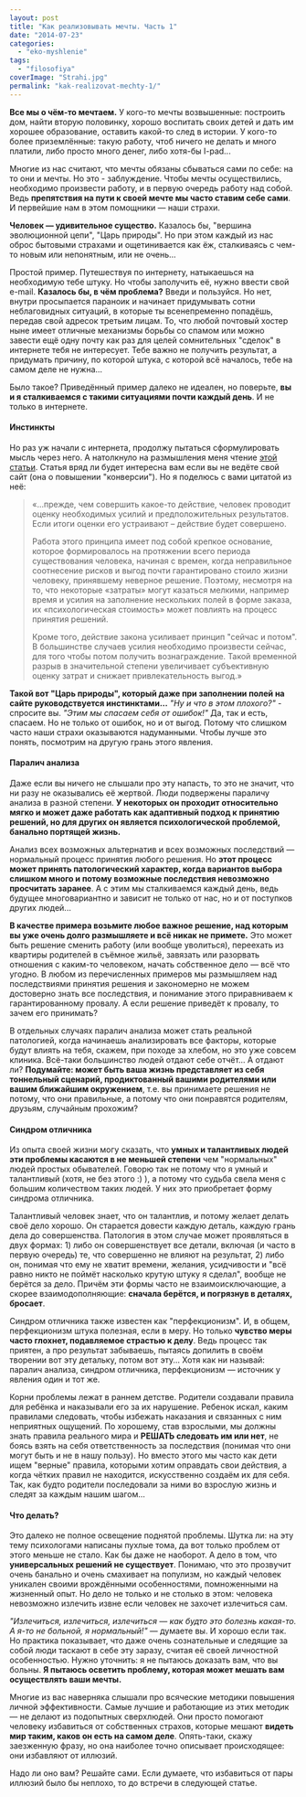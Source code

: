 ```yaml
---
layout: post
title: "Как реализовывать мечты. Часть 1"
date: "2014-07-23"
categories: 
  - "eko-myshlenie"
tags: 
  - "filosofiya"
coverImage: "Strahi.jpg"
permalink: "kak-realizovat-mechty-1/"
---
```


**Все мы о чём-то мечтаем.** У кого-то мечты возвышенные: построить дом, найти вторую половинку, хорошо воспитать своих детей и дать им хорошее образование, оставить какой-то след в истории. У кого-то более приземлённые: такую работу, чтоб ничего не делать и много платили, либо просто много денег, либо хотя-бы I-pad...

Многие из нас считают, что мечты обязаны сбываться сами по себе: на то они и мечты. Но это - заблуждение. Чтобы мечты осуществились, необходимо произвести работу, и в первую очередь работу над собой. Ведь **препятствия на пути к своей мечте мы часто ставим себе сами**. И первейшие нам в этом помощники — наши страхи.

**Человек — удивительное существо.** Казалось бы, "вершина эволюционной цепи", "Царь природы". Но при этом каждый из нас оброс бытовыми страхами и ощетинивается как ёж, сталкиваясь с чем-то новым или непонятным, или не очень...

<!-- READMORE -->

Простой пример. Путешествуя по интернету, натыкаешься на необходимую тебе штуку. Но чтобы заполучить её, нужно ввести свой e-mail. **Казалось бы, в чём проблема?** Введи и пользуйся. Но нет, внутри просыпается параноик и начинает придумывать сотни неблаговидных ситуаций, в которые ты всенепременно попадёшь, передав свой адресок третьим лицам. То, что любой почтовый хостер ныне имеет отличные механизмы борьбы со спамом или можно завести ещё одну почту как раз для целей сомнительных "сделок" в интернете тебя не интересует. Тебе важно не получить результат, а придумать причину, по которой штука, с которой всё началось, тебе на самом деле не нужна...

Было такое? Приведённый пример далеко не идеален, но поверьте, **вы и я сталкиваемся с такими ситуациями почти каждый день**. И не только в интернете.

#### Инстинкты

Но раз уж начали с интернета, продолжу пытаться сформулировать мысль через него. А натолкнуло на размышления меня чтение [этой статьи](http://habrahabr.ru/company/paysto/blog/230417/). Статья вряд ли будет интересна вам если вы не ведёте свой сайт (она о повышении "конверсии"). Но я поделюсь с вами цитатой из неё:

> «...прежде, чем совершить какое-то действие, человек проводит оценку необходимых усилий и предположительных результатов. Если итоги оценки его устраивают – действие будет совершено.
>
> Работа этого принципа имеет под собой крепкое основание, которое формировалось на протяжении всего периода существования человека, начиная с времен, когда неправильное соотнесение рисков и выгод почти гарантировано стоило жизни человеку, принявшему неверное решение. Поэтому, несмотря на то, что некоторые «затраты» могут казаться мелкими, например время и усилия на заполнение нескольких полей в форме заказа, их «психологическая стоимость» может повлиять на процесс принятия решений.
>
> Кроме того, действие закона усиливает принцип "сейчас и потом". В большинстве случаев усилия необходимо произвести сейчас, для того чтобы потом получить вознаграждение. Такой временной разрыв в значительной степени увеличивает субъективную оценку затрат и снижает привлекательность выгод.»

**Такой вот "Царь природы", который даже при заполнении полей на сайте руководствуется инстинктами...** _"Ну и что в этом плохого?"_ - спросите вы. _"Этим мы спасаем себя от ошибок!"_ Да, так и есть, спасаем. Но не только от ошибок, но и от выгод. Потому что слишком часто наши страхи оказываются надуманными. Чтобы лучше это понять, посмотрим на другую грань этого явления.

#### Паралич анализа

Даже если вы ничего не слышали про эту напасть, то это не значит, что ни разу не оказывались её жертвой. Люди подвержены параличу анализа в разной степени. **У некоторых он проходит относительно мягко и может даже работать как адаптивный подход к принятию решений, но для других он является психологической проблемой, банально портящей жизнь.**

Анализ всех возможных альтернатив и всех возможных последствий — нормальный процесс принятия любого решения. Но **этот процесс может принять патологический характер, когда вариантов выбора слишком много и потому возможные последствия невозможно просчитать заранее**. А с этим мы сталкиваемся каждый день, ведь будущее многовариантно и зависит не только от нас, но и от поступков других людей...

**В качестве примера возьмите любое важное решение, над которым вы уже очень долго размышляете и всё никак не примете.** Это может быть решение сменить работу (или вообще уволиться), переехать из квартиры родителей в съёмное жильё, завязать или разорвать отношения с каким-то человеком, начать собственное дело — всё что угодно. В любом из перечисленных примеров мы размышляем над последствиями принятия решения и закономерно не можем достоверно знать все последствия, и понимание этого приравниваем к гарантированному провалу. А если решение приведёт к провалу, то зачем его принимать?

В отдельных случаях паралич анализа может стать реальной патологией, когда начинаешь анализировать все факторы, которые будут влиять на тебя, скажем, при походе за хлебом, но это уже совсем клиника. Всё-таки большинство людей отдают себе отчёт... А отдают ли? **Подумайте: может быть ваша жизнь представляет из себя тоннельный сценарий, продиктованный вашими родителями или вашим ближайшим окружением**, т.е. вы принимаете решения не потому, что они правильные, а потому что они понравятся родителям, друзьям, случайным прохожим?

#### Синдром отличника

Из опыта своей жизни могу сказать, что **умных и талантливых людей эти проблемы касаются в не меньшей степени** чем "нормальных" людей простых обывателей. Говорю так не потому что я умный и талантливый (хотя, не без этого :) ), а потому что судьба свела меня с большим количеством таких людей. У них это приобретает форму синдрома отличника.

Талантливый человек знает, что он талантлив, и потому желает делать своё дело хорошо. Он старается довести каждую деталь, каждую грань дела до совершенства. Патология в этом случае может проявляться в двух формах: 1) либо он совершенствует все детали, включая (и часто в первую очередь) те, что совершенно не влияют на результат, 2) либо он, понимая что ему не хватит времени, желания, усидчивости и "всё равно никто не поймёт насколько крутую штуку я сделал", вообще не берётся за дело. Причём эти формы часто не взаимоисключающие, а скорее взаимодополняющие: **сначала берётся, и погрязнув в деталях, бросает**.

Синдром отличника также известен как "перфекционизм". И, в общем, перфекционизм штука полезная, если в меру. Но только **чувство меры часто глохнет, подавляемое страстью к делу**. Ведь процесс так приятен, а про результат забываешь, пытаясь допилить в своём творении вот эту детальку, потом вот эту... Хотя как ни называй: паралич анализа, синдром отличника, перфекционизм — источник у явления один и тот же.

Корни проблемы лежат в раннем детстве. Родители создавали правила для ребёнка и наказывали его за их нарушение. Ребенок искал, каким правилами следовать, чтобы избежать наказания и связанных с ним неприятных ощущений. По хорошему, став взрослыми, мы должны знать правила реального мира и **РЕШАТЬ следовать им или нет**, не боясь взять на себя ответственность за последствия (понимая что они могут быть и не в нашу пользу). Но вместо этого мы часто как дети ищем "верные" правила, которыми хотим оправдать свои действия, а когда чётких правил не находится, искусственно создаём их для себя. Так, как будто родители последовали за ними во взрослую жизнь и следят за каждым нашим шагом...

#### Что делать?

Это далеко не полное освещение поднятой проблемы. Шутка ли: на эту тему психологами написаны пухлые тома, да вот только проблем от этого меньше не стало. Как бы даже не наоборот. А дело в том, что **универсальных решений не существует**. Понимаю, что это прозвучит очень банально и очень смахивает на популизм, но каждый человек уникален своими врождёнными особенностями, помноженными на жизненный опыт. Но дело не только и не столько в этом: человека невозможно излечить извне если человек не захочет излечиться сам.

_"Излечиться, излечиться, излечиться — как будто это болезнь какая-то. А я-то не больной, я нормальный!"_ — думаете вы. И хорошо если так. Но практика показывает, что даже очень сознательные и следящие за собой люди таскают в себе эту заразу, считая её своей личностной особенностью. Нужно уточнить: я не пытаюсь доказать вам, что вы больны. **Я пытаюсь осветить проблему, которая может мешать вам осуществлять ваши мечты.**

Многие из вас наверняка слышали про всяческие методики повышения личной эффективности. Самые лучшие и работающие из этих методик — не делают из подопытных сверхлюдей. Они просто помогают человеку избавиться от собственных страхов, которые мешают **видеть мир таким, каков он есть на самом деле**. Опять-таки, скажу заезженную фразу, но она наиболее точно описывает происходящее: они избавляют от иллюзий.

Надо ли оно вам? Решайте сами. Если думаете, что избавиться от пары иллюзий было бы неплохо, то до встречи в следующей статье.

